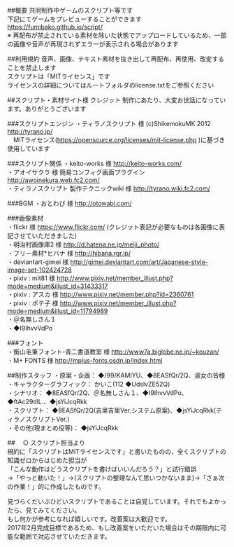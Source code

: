 ##概要
共同制作中ゲームのスクリプト等です  
下記にてゲームをプレビューすることができます  
https://fumibako.github.io/script/  
※ 再配布が禁止されている素材を除いた状態でアップロードしているため、一部の画像や音声が再現されずエラーが表示される場合があります  

##利用規約
音声、画像、テキスト素材を抜き出して再配布、再使用、改変することを禁止します  
スクリプトは「MITライセンス」です  
ライセンスの詳細についてはルートフォルダのlicense.txtをご参照ください  

##スクリプト・素材サイト様 クレジット
制作にあたり、大変お世話になっています。ありがとうございます  

###スクリプトエンジン
・ティラノスクリプト 様 (c)ShikemokuMK 2012 http://tyrano.jp/  
　MITライセンス(https://opensource.org/licenses/mit-license.php )に基づき使用しています
 
###スクリプト関係
・keito-works 様 http://keito-works.com/  
・アオイサクラ 様 簡易コンフィグ画面プラグイン http://awoinekura.web.fc2.com/  
・ティラノスクリプト 製作テクニックwiki 様 http://tyrano.wiki.fc2.com/  

###BGM
・おとわび 様 http://otowabi.com/  

###画像素材  
・flickr 様 https://www.flickr.com/ (クレジット表記が必要なものは各画像に表記させていただきました)  
・明治村画像庫2 様 http://d.hatena.ne.jp/meiji_photo/  
・フリー素材*ヒバナ 様 http://hibana.rgr.jp/  
・deviantart-gimei 様 http://gimei.deviantart.com/art/Japanese-style-image-set-102424728  
・pixiv : mit81 様 http://www.pixiv.net/member_illust.php?mode=medium&illust_id=31433317  
・pixiv : アスカ 様 http://www.pixiv.net/member.php?id=2360761  
・pixiv : ポテ子 様 http://www.pixiv.net/member_illust.php?mode=medium&illust_id=11794989  
・＠名無しさん１  
・◆I9IhvvVdPo   

###フォント  
・衡山毛筆フォント-青二書道教室 様 http://www7a.biglobe.ne.jp/~kouzan/  
・M+ FONTS 様 http://mplus-fonts.osdn.jp/index.html  

  
##制作スタッフ
・原案・企画：	◆/99/KAMIYU、◆8EASfQr/2Q、淑女の皆様  
・キャラクターグラフィック：	かいこ(112 ◆UdslvZE52Q)  
・シナリオ：	◆8EASfQr/2Q、＠名無しさん１、◆I9IhvvVdPo、◆ftAc29dlL.、◆jsYiJcqRkk  
・スクリプト：	◆8EASfQr/2Q(吉里吉里Ver.システム原案)、◆jsYiJcqRkk(ティラノスクリプトVer.)  
・その他(現まとめ役等)：	◆jsYiJcqRkk  
  
  
  
##　
○ スクリプト担当より  
規約に「スクリプトはMITライセンスです」と書いたものの、全くスクリプトの知識ゼロからはじめた担当が  
「こんな動作はどうスクリプトを書けばいいんだろう？」と試行錯誤  
→「やっと動いた！」→(スクリプトの整理なんて思いつかないまま)→「さぁ次の作業！」的に作成したものです。  

見づらくだいぶひどいスクリプトであることは自覚しています。それでもよかったら、見てみてください。  
もし何かが参考になれば嬉しいです。改善案は大歓迎です。  
2017年2月完成目標であるため、もし改善案をいただいた場合はその期限内に可能な範囲で対応させていただきます。
